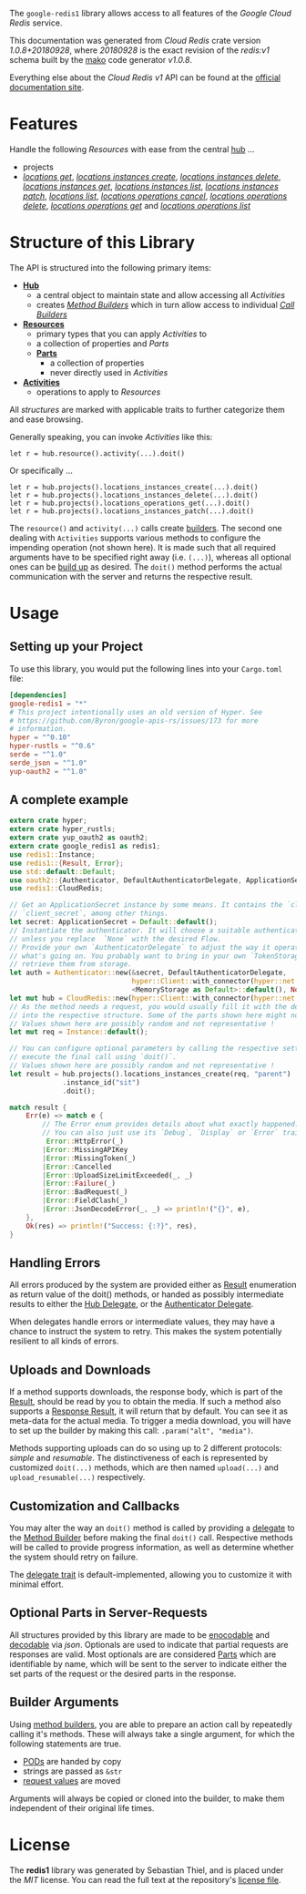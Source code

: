 <!---
DO NOT EDIT !
This file was generated automatically from 'src/mako/api/README.md.mako'
DO NOT EDIT !
-->
The `google-redis1` library allows access to all features of the *Google Cloud Redis* service.

This documentation was generated from *Cloud Redis* crate version *1.0.8+20180928*, where *20180928* is the exact revision of the *redis:v1* schema built by the [mako](http://www.makotemplates.org/) code generator *v1.0.8*.

Everything else about the *Cloud Redis* *v1* API can be found at the
[official documentation site](https://cloud.google.com/memorystore/docs/redis/).
# Features

Handle the following *Resources* with ease from the central [hub](https://docs.rs/google-redis1/1.0.8+20180928/google_redis1/struct.CloudRedis.html) ... 

* projects
 * [*locations get*](https://docs.rs/google-redis1/1.0.8+20180928/google_redis1/struct.ProjectLocationGetCall.html), [*locations instances create*](https://docs.rs/google-redis1/1.0.8+20180928/google_redis1/struct.ProjectLocationInstanceCreateCall.html), [*locations instances delete*](https://docs.rs/google-redis1/1.0.8+20180928/google_redis1/struct.ProjectLocationInstanceDeleteCall.html), [*locations instances get*](https://docs.rs/google-redis1/1.0.8+20180928/google_redis1/struct.ProjectLocationInstanceGetCall.html), [*locations instances list*](https://docs.rs/google-redis1/1.0.8+20180928/google_redis1/struct.ProjectLocationInstanceListCall.html), [*locations instances patch*](https://docs.rs/google-redis1/1.0.8+20180928/google_redis1/struct.ProjectLocationInstancePatchCall.html), [*locations list*](https://docs.rs/google-redis1/1.0.8+20180928/google_redis1/struct.ProjectLocationListCall.html), [*locations operations cancel*](https://docs.rs/google-redis1/1.0.8+20180928/google_redis1/struct.ProjectLocationOperationCancelCall.html), [*locations operations delete*](https://docs.rs/google-redis1/1.0.8+20180928/google_redis1/struct.ProjectLocationOperationDeleteCall.html), [*locations operations get*](https://docs.rs/google-redis1/1.0.8+20180928/google_redis1/struct.ProjectLocationOperationGetCall.html) and [*locations operations list*](https://docs.rs/google-redis1/1.0.8+20180928/google_redis1/struct.ProjectLocationOperationListCall.html)




# Structure of this Library

The API is structured into the following primary items:

* **[Hub](https://docs.rs/google-redis1/1.0.8+20180928/google_redis1/struct.CloudRedis.html)**
    * a central object to maintain state and allow accessing all *Activities*
    * creates [*Method Builders*](https://docs.rs/google-redis1/1.0.8+20180928/google_redis1/trait.MethodsBuilder.html) which in turn
      allow access to individual [*Call Builders*](https://docs.rs/google-redis1/1.0.8+20180928/google_redis1/trait.CallBuilder.html)
* **[Resources](https://docs.rs/google-redis1/1.0.8+20180928/google_redis1/trait.Resource.html)**
    * primary types that you can apply *Activities* to
    * a collection of properties and *Parts*
    * **[Parts](https://docs.rs/google-redis1/1.0.8+20180928/google_redis1/trait.Part.html)**
        * a collection of properties
        * never directly used in *Activities*
* **[Activities](https://docs.rs/google-redis1/1.0.8+20180928/google_redis1/trait.CallBuilder.html)**
    * operations to apply to *Resources*

All *structures* are marked with applicable traits to further categorize them and ease browsing.

Generally speaking, you can invoke *Activities* like this:

```Rust,ignore
let r = hub.resource().activity(...).doit()
```

Or specifically ...

```ignore
let r = hub.projects().locations_instances_create(...).doit()
let r = hub.projects().locations_instances_delete(...).doit()
let r = hub.projects().locations_operations_get(...).doit()
let r = hub.projects().locations_instances_patch(...).doit()
```

The `resource()` and `activity(...)` calls create [builders][builder-pattern]. The second one dealing with `Activities` 
supports various methods to configure the impending operation (not shown here). It is made such that all required arguments have to be 
specified right away (i.e. `(...)`), whereas all optional ones can be [build up][builder-pattern] as desired.
The `doit()` method performs the actual communication with the server and returns the respective result.

# Usage

## Setting up your Project

To use this library, you would put the following lines into your `Cargo.toml` file:

```toml
[dependencies]
google-redis1 = "*"
# This project intentionally uses an old version of Hyper. See
# https://github.com/Byron/google-apis-rs/issues/173 for more
# information.
hyper = "^0.10"
hyper-rustls = "^0.6"
serde = "^1.0"
serde_json = "^1.0"
yup-oauth2 = "^1.0"
```

## A complete example

```Rust
extern crate hyper;
extern crate hyper_rustls;
extern crate yup_oauth2 as oauth2;
extern crate google_redis1 as redis1;
use redis1::Instance;
use redis1::{Result, Error};
use std::default::Default;
use oauth2::{Authenticator, DefaultAuthenticatorDelegate, ApplicationSecret, MemoryStorage};
use redis1::CloudRedis;

// Get an ApplicationSecret instance by some means. It contains the `client_id` and 
// `client_secret`, among other things.
let secret: ApplicationSecret = Default::default();
// Instantiate the authenticator. It will choose a suitable authentication flow for you, 
// unless you replace  `None` with the desired Flow.
// Provide your own `AuthenticatorDelegate` to adjust the way it operates and get feedback about 
// what's going on. You probably want to bring in your own `TokenStorage` to persist tokens and
// retrieve them from storage.
let auth = Authenticator::new(&secret, DefaultAuthenticatorDelegate,
                              hyper::Client::with_connector(hyper::net::HttpsConnector::new(hyper_rustls::TlsClient::new())),
                              <MemoryStorage as Default>::default(), None);
let mut hub = CloudRedis::new(hyper::Client::with_connector(hyper::net::HttpsConnector::new(hyper_rustls::TlsClient::new())), auth);
// As the method needs a request, you would usually fill it with the desired information
// into the respective structure. Some of the parts shown here might not be applicable !
// Values shown here are possibly random and not representative !
let mut req = Instance::default();

// You can configure optional parameters by calling the respective setters at will, and
// execute the final call using `doit()`.
// Values shown here are possibly random and not representative !
let result = hub.projects().locations_instances_create(req, "parent")
             .instance_id("sit")
             .doit();

match result {
    Err(e) => match e {
        // The Error enum provides details about what exactly happened.
        // You can also just use its `Debug`, `Display` or `Error` traits
         Error::HttpError(_)
        |Error::MissingAPIKey
        |Error::MissingToken(_)
        |Error::Cancelled
        |Error::UploadSizeLimitExceeded(_, _)
        |Error::Failure(_)
        |Error::BadRequest(_)
        |Error::FieldClash(_)
        |Error::JsonDecodeError(_, _) => println!("{}", e),
    },
    Ok(res) => println!("Success: {:?}", res),
}

```
## Handling Errors

All errors produced by the system are provided either as [Result](https://docs.rs/google-redis1/1.0.8+20180928/google_redis1/enum.Result.html) enumeration as return value of 
the doit() methods, or handed as possibly intermediate results to either the 
[Hub Delegate](https://docs.rs/google-redis1/1.0.8+20180928/google_redis1/trait.Delegate.html), or the [Authenticator Delegate](https://docs.rs/yup-oauth2/*/yup_oauth2/trait.AuthenticatorDelegate.html).

When delegates handle errors or intermediate values, they may have a chance to instruct the system to retry. This 
makes the system potentially resilient to all kinds of errors.

## Uploads and Downloads
If a method supports downloads, the response body, which is part of the [Result](https://docs.rs/google-redis1/1.0.8+20180928/google_redis1/enum.Result.html), should be
read by you to obtain the media.
If such a method also supports a [Response Result](https://docs.rs/google-redis1/1.0.8+20180928/google_redis1/trait.ResponseResult.html), it will return that by default.
You can see it as meta-data for the actual media. To trigger a media download, you will have to set up the builder by making
this call: `.param("alt", "media")`.

Methods supporting uploads can do so using up to 2 different protocols: 
*simple* and *resumable*. The distinctiveness of each is represented by customized 
`doit(...)` methods, which are then named `upload(...)` and `upload_resumable(...)` respectively.

## Customization and Callbacks

You may alter the way an `doit()` method is called by providing a [delegate](https://docs.rs/google-redis1/1.0.8+20180928/google_redis1/trait.Delegate.html) to the 
[Method Builder](https://docs.rs/google-redis1/1.0.8+20180928/google_redis1/trait.CallBuilder.html) before making the final `doit()` call. 
Respective methods will be called to provide progress information, as well as determine whether the system should 
retry on failure.

The [delegate trait](https://docs.rs/google-redis1/1.0.8+20180928/google_redis1/trait.Delegate.html) is default-implemented, allowing you to customize it with minimal effort.

## Optional Parts in Server-Requests

All structures provided by this library are made to be [enocodable](https://docs.rs/google-redis1/1.0.8+20180928/google_redis1/trait.RequestValue.html) and 
[decodable](https://docs.rs/google-redis1/1.0.8+20180928/google_redis1/trait.ResponseResult.html) via *json*. Optionals are used to indicate that partial requests are responses 
are valid.
Most optionals are are considered [Parts](https://docs.rs/google-redis1/1.0.8+20180928/google_redis1/trait.Part.html) which are identifiable by name, which will be sent to 
the server to indicate either the set parts of the request or the desired parts in the response.

## Builder Arguments

Using [method builders](https://docs.rs/google-redis1/1.0.8+20180928/google_redis1/trait.CallBuilder.html), you are able to prepare an action call by repeatedly calling it's methods.
These will always take a single argument, for which the following statements are true.

* [PODs][wiki-pod] are handed by copy
* strings are passed as `&str`
* [request values](https://docs.rs/google-redis1/1.0.8+20180928/google_redis1/trait.RequestValue.html) are moved

Arguments will always be copied or cloned into the builder, to make them independent of their original life times.

[wiki-pod]: http://en.wikipedia.org/wiki/Plain_old_data_structure
[builder-pattern]: http://en.wikipedia.org/wiki/Builder_pattern
[google-go-api]: https://github.com/google/google-api-go-client

# License
The **redis1** library was generated by Sebastian Thiel, and is placed 
under the *MIT* license.
You can read the full text at the repository's [license file][repo-license].

[repo-license]: https://github.com/Byron/google-apis-rsblob/master/LICENSE.md

